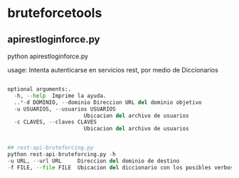 # bruteforcetools

## apirestloginforce.py 

python apirestloginforce.py 

usage: Intenta autenticarse en servicios rest, por medio de Diccionarios
```python

optional arguments:.
  -h, --help  Imprime la ayuda.
  ..*-d DOMINIO, --dominio Direccion URL del dominio objetivo
  -u USUARIOS, --usuarios USUARIOS
                        Ubicacion del archivo de usuarios
  -c CLAVES, --claves CLAVES
                        Ubicacion del archivo de usuarios


## rest-api-bruteforcing.py
python rest-api-bruteforcing.py -h
-u URL, --url URL     Direccion del dominio de destino
-f FILE, --file FILE  Ubicacion del diccionario con los posibles verbos

